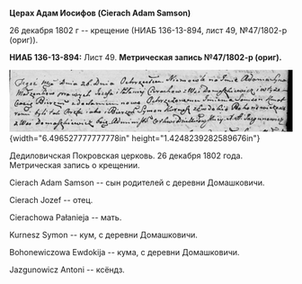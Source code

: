 **Церах Адам Иосифов (Cierach Adam Samson)**

26 декабря 1802 г -- крещение (НИАБ 136-13-894, лист 49, №47/1802-р
(ориг)).

**НИАБ 136-13-894:** Лист 49. **Метрическая запись №47/1802-р (ориг).**

![](./media/a938dcc718de9305228f5ae66a97c5447a32bc79.png){width="6.496527777777778in"
height="1.4248239282589676in"}

Дедиловичская Покровская церковь. 26 декабря 1802 года. Метрическая
запись о крещении.

Cierach Adam Samson -- сын родителей с деревни Домашковичи.

Cierach Jozef -- отец.

Cierachowa Pałanieja -- мать.

Kurnesz Symon -- кум, с деревни Домашковичи.

Bohonewiczowa Ewdokija -- кума, с деревни Домашковичи.

Jazgunowicz Antoni -- ксёндз.
